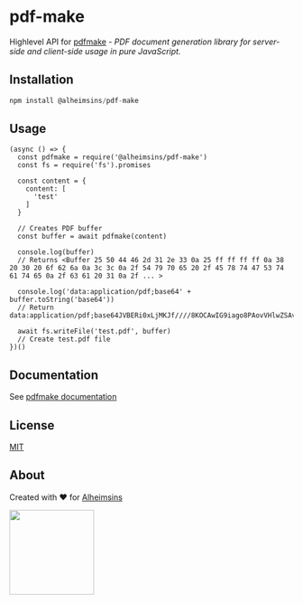 # pdf-make

Highlevel API for [pdfmake](https://www.npmjs.com/package/pdfmake) - *PDF
document generation library for server-side and client-side usage in pure
JavaScript.*

## Installation

```js
npm install @alheimsins/pdf-make
```

## Usage

```
(async () => {
  const pdfmake = require('@alheimsins/pdf-make')
  const fs = require('fs').promises

  const content = {
    content: [
      'test'
    ]
  }

  // Creates PDF buffer
  const buffer = await pdfmake(content)

  console.log(buffer)
  // Returns <Buffer 25 50 44 46 2d 31 2e 33 0a 25 ff ff ff ff 0a 38 20 30 20 6f 62 6a 0a 3c 3c 0a 2f 54 79 70 65 20 2f 45 78 74 47 53 74 61 74 65 0a 2f 63 61 20 31 0a 2f ... >

  console.log('data:application/pdf;base64' + buffer.toString('base64'))
  // Return data:application/pdf;base64JVBERi0xLjMKJf////8KOCAwIG9iago8PAovVHlwZSAvRXh0R1N0YXRlCi9jYSAxCi9DQSAxCj4+CmVuZG9iago3IDAgb2JqCjw8Ci9UeXBlIC9QYWdlCi9QYXJlbnQgMSAwIFIKL

  await fs.writeFile('test.pdf', buffer)
  // Create test.pdf file
})()
```

## Documentation

See [pdfmake documentation](https://pdfmake.github.io/docs/)

## License

[MIT](LICENSE)

## About

Created with ❤ for [Alheimsins](https://alheimsins.net)

<img src="https://image.ibb.co/dPH08G/logo_black.png" height="150px" width="150px" />

